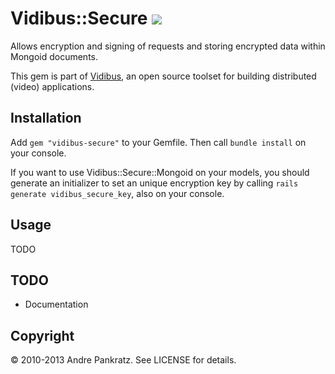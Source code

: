 # Vidibus::Secure [![](http://travis-ci.org/vidibus/vidibus-secure.png)](http://travis-ci.org/vidibus/vidibus-secure)

Allows encryption and signing of requests and storing encrypted data within Mongoid documents.

This gem is part of [Vidibus](http://vidibus.org), an open source toolset for building distributed (video) applications.


## Installation

Add `gem "vidibus-secure"` to your Gemfile. Then call `bundle install` on your console.

If you want to use Vidibus::Secure::Mongoid on your models, you should generate an initializer to set an unique encryption key by calling `rails generate vidibus_secure_key`, also on your console.


## Usage

TODO


## TODO

* Documentation


## Copyright

&copy; 2010-2013 Andre Pankratz. See LICENSE for details.
